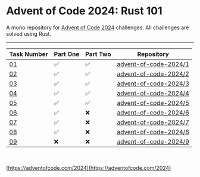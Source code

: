 # Advent of Code 2024: Rust 101

A mono repository for [Advent of Code 2024](https://adventofcode.com/2024) challenges. All challenges are solved using Rust.


---

<!--✅ ❌ -->

| Task Number | Part One | Part Two | Repository |
|-------------|-----------|---|--------|
| [01](https://adventofcode.com/2024/day/1) | ✅ | ✅ | [advent-of-code-2024/1](https://github.com/n0rrman/advent-of-code-2024/tree/main/01) |
| [02](https://adventofcode.com/2024/day/2) | ✅ | ✅ | [advent-of-code-2024/2](https://github.com/n0rrman/advent-of-code-2024/tree/main/02) |
| [03](https://adventofcode.com/2024/day/3) | ✅ | ✅ | [advent-of-code-2024/3](https://github.com/n0rrman/advent-of-code-2024/tree/main/03) |
| [04](https://adventofcode.com/2024/day/4) | ✅ | ✅ | [advent-of-code-2024/4](https://github.com/n0rrman/advent-of-code-2024/tree/main/04) |
| [05](https://adventofcode.com/2024/day/5) | ✅ | ✅ | [advent-of-code-2024/5](https://github.com/n0rrman/advent-of-code-2024/tree/main/05) |
| [06](https://adventofcode.com/2024/day/6) | ✅ | ❌ | [advent-of-code-2024/6](https://github.com/n0rrman/advent-of-code-2024/tree/main/06) |
| [07](https://adventofcode.com/2024/day/7) | ✅ | ❌ | [advent-of-code-2024/7](https://github.com/n0rrman/advent-of-code-2024/tree/main/07) |
| [08](https://adventofcode.com/2024/day/8) | ✅ | ❌ | [advent-of-code-2024/8](https://github.com/n0rrman/advent-of-code-2024/tree/main/08) |
| [09](https://adventofcode.com/2024/day/9) | ❌ | ❌ | [advent-of-code-2024/9](https://github.com/n0rrman/advent-of-code-2024/tree/main/09) |

&nbsp;

[https://adventofcode.com/2024](https://adventofcode.com/2024)
